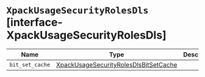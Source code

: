 # `XpackUsageSecurityRolesDls` [interface-XpackUsageSecurityRolesDls]

| Name | Type | Description |
| - | - | - |
| `bit_set_cache` | [XpackUsageSecurityRolesDlsBitSetCache](./XpackUsageSecurityRolesDlsBitSetCache.md) | &nbsp; |
